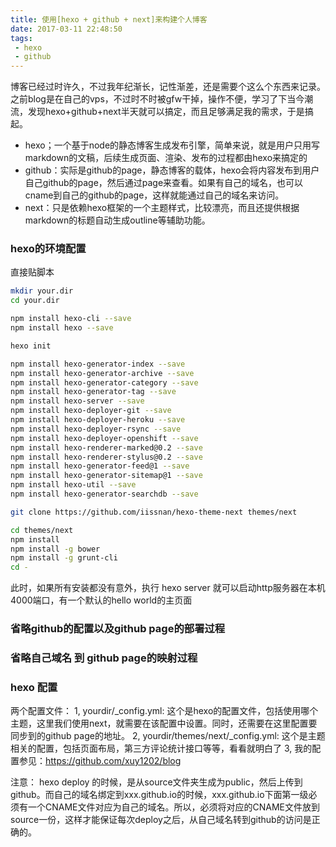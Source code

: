 ```yaml
---
title: 使用[hexo + github + next]来构建个人博客
date: 2017-03-11 22:48:50
tags:
 - hexo
 - github
---
```



博客已经过时许久，不过我年纪渐长，记性渐差，还是需要个这么个东西来记录。
之前blog是在自己的vps，不过时不时被gfw干掉，操作不便，学习了下当今潮流，发现hexo+github+next半天就可以搞定，而且足够满足我的需求，于是搞起。

* hexo；一个基于node的静态博客生成发布引擎，简单来说，就是用户只用写markdown的文稿，后续生成页面、渲染、发布的过程都由hexo来搞定的
* github：实际是github的page，静态博客的载体，hexo会将内容发布到用户自己github的page，然后通过page来查看。如果有自己的域名，也可以cname到自己的github的page，这样就能通过自己的域名来访问。
* next：只是依赖hexo框架的一个主题样式，比较漂亮，而且还提供根据markdown的标题自动生成outline等辅助功能。


### hexo的环境配置
直接贴脚本

```sh
mkdir your.dir
cd your.dir

npm install hexo-cli --save
npm install hexo --save

hexo init

npm install hexo-generator-index --save
npm install hexo-generator-archive --save
npm install hexo-generator-category --save
npm install hexo-generator-tag --save
npm install hexo-server --save
npm install hexo-deployer-git --save
npm install hexo-deployer-heroku --save
npm install hexo-deployer-rsync --save
npm install hexo-deployer-openshift --save
npm install hexo-renderer-marked@0.2 --save
npm install hexo-renderer-stylus@0.2 --save
npm install hexo-generator-feed@1 --save
npm install hexo-generator-sitemap@1 --save
npm install hexo-util --save
npm install hexo-generator-searchdb --save

git clone https://github.com/iissnan/hexo-theme-next themes/next

cd themes/next
npm install
npm install -g bower
npm install -g grunt-cli
cd -
```

此时，如果所有安装都没有意外，执行 hexo server 就可以启动http服务器在本机4000端口，有一个默认的hello world的主页面

### 省略github的配置以及github page的部署过程
### 省略自己域名 到 github page的映射过程

### hexo 配置
两个配置文件：
1, yourdir/_config.yml: 这个是hexo的配置文件，包括使用哪个主题，这里我们使用next，就需要在该配置中设置。同时，还需要在这里配置要同步到的github page的地址。
2, yourdir/themes/next/_config.yml: 这个是主题相关的配置，包括页面布局，第三方评论统计接口等等，看看就明白了
3, 我的配置参见：https://github.com/xuy1202/blog

注意：
    hexo deploy 的时候，是从source文件夹生成为public，然后上传到github。而自己的域名绑定到xxx.github.io的时候，xxx.github.io下面第一级必须有一个CNAME文件对应为自己的域名。所以，必须将对应的CNAME文件放到source一份，这样才能保证每次deploy之后，从自己域名转到github的访问是正确的。


